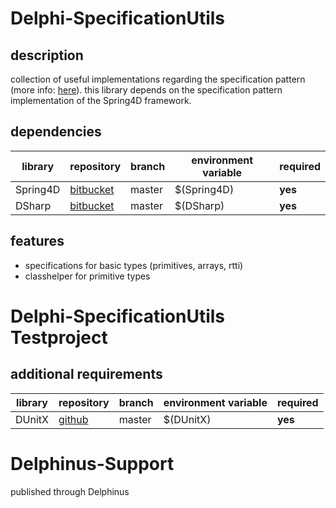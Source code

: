 # Delphi-SpecificationUtils
## description
collection of useful implementations regarding the specification pattern (more info: [here](http://martinfowler.com/apsupp/spec.pdf)). this library depends on the specification pattern implementation of the Spring4D framework. 

## dependencies
library  | repository | branch | environment variable | required
------------- | ------------- | ------------- | ------------- | -------------
Spring4D | [bitbucket](https://bitbucket.org/sglienke/spring4d) | master | $(Spring4D) | **yes**
DSharp | [bitbucket](https://bitbucket.org/sglienke/dsharp) | master | $(DSharp) | **yes**

## features
- specifications for basic types (primitives, arrays, rtti) 
- classhelper for primitive types

# Delphi-SpecificationUtils Testproject
## additional requirements
library  | repository | branch | environment variable | required
------------- | ------------- | ------------- | ------------- | -------------
DUnitX | [github](https://github.com/VSoftTechnologies/DUnitX) | master | $(DUnitX) | **yes**

# Delphinus-Support
published through Delphinus
